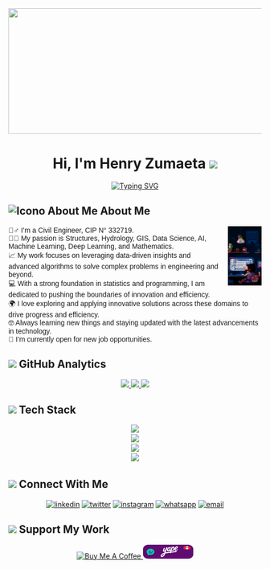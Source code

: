 <img src="https://github.com/HenryZumaeta/HenryZumaeta/assets/87044270/966c5682-f15e-4a2a-bd4c-3a79e129866e" width="1100" height="250">

<h1 align="center">Hi, I'm Henry Zumaeta <img src="https://media.giphy.com/media/hvRJCLFzcasrR4ia7z/giphy.gif" width="35"></h1>
<p align="center">
  <a href="https://git.io/typing-svg"><img src="https://readme-typing-svg.demolab.com?font=Cascadia+Code&size=30&duration=4000&pause=500&color=05C35C&center=true&vCenter=true&random=false&width=600&height=80&lines=Civil+Engineer;Data+Science+Master's+Student" alt="Typing SVG" /></a>
</p>

<!-- Título "About Me" con ícono -->
<h2>
  <img src="https://img.icons8.com/?size=100&id=F9ipR5cXjxhq&format=png&color=000000" width="3.0%" alt="Icono About Me"> About Me
</h2>

<!-- Imagen animada alineada a la derecha con margen izquierdo -->
<img align="right" src="https://raw.githubusercontent.com/HenryZumaeta/DataProgrammingRepo/refs/heads/main/db/MarioProgramando.gif" width="13.2%" style="margin-left: 15px;" alt="Mario programando">

<!-- Contenido descriptivo -->
<ul style="list-style-type: none; padding-left: 0; font-family: Arial, sans-serif;">
  <li>👷‍♂️ I’m a Civil Engineer, CIP N° 332719.</li>
  <li>👨‍💻 My passion is Structures, Hydrology, GIS, Data Science, AI, Machine Learning, Deep Learning, and Mathematics.</li>
  <li>📈 My work focuses on leveraging data-driven insights and advanced algorithms to solve complex problems in engineering and beyond.</li>
  <li>💻 With a strong foundation in statistics and programming, I am dedicated to pushing the boundaries of innovation and efficiency.</li>
  <li>🌍 I love exploring and applying innovative solutions across these domains to drive progress and efficiency.</li>
  <li>🤓 Always learning new things and staying updated with the latest advancements in technology.</li>
  <li>🌟 I’m currently open for new job opportunities.</li>
</ul>


## <img src="https://raw.githubusercontent.com/7oSkaaa/7oSkaaa/main/Images/Statistics.gif" width="2.5%"> GitHub Analytics

<p align="center">
<a href="https://github.com/HenryZumaeta">
  <img height="180em" src="https://github-readme-stats-eight-theta.vercel.app/api?username=HenryZumaeta&show_icons=true&include_all_commits=true&count_private=true&theme=tokyonight"/>
  <img height="180em" src="https://github-readme-stats-eight-theta.vercel.app/api/top-langs/?username=HenryZumaeta&layout=compact&langs_count=8&theme=tokyonight"/>
  <img height="277em" src="https://github-readme-activity-graph.vercel.app/graph?username=HenryZumaeta&bg_color=1a1b27&color=aa82d9&line=628edb&point=64bfaf&area=true&hide_border=false&include_all_commits=true&count_private=true">
</a>
</p>

## <img src="https://media2.giphy.com/media/QssGEmpkyEOhBCb7e1/giphy.gif?cid=ecf05e47a0n3gi1bfqntqmob8g9aid1oyj2wr3ds3mg700bl&rid=giphy.gif" width="2.5%"> Tech Stack

<p align="center">
  <a href="https://skillicons.dev">
    <img src="https://skillicons.dev/icons?i=py,anaconda,pytorch,tensorflow,sklearn,opencv,r,matlab&perline=8" />
    <br />
    <img src="https://skillicons.dev/icons?i=git,github,vscode,qt,windows,gcp&perline=8" />
    <br />
    <img src="https://skillicons.dev/icons?i=mysql,postgres,sqlite&perline=8" />
    <br />
    <img src="https://skillicons.dev/icons?i=autocad,latex,md,notion,obsidian&perline=8" />
  </a>
</p>

## <img src="https://media3.giphy.com/media/v1.Y2lkPTc5MGI3NjExajl4cDgyc3RvaGQyODIzejQwMHRweTQ3OWR6djJ6ZGV5bTJ3OTI1eiZlcD12MV9pbnRlcm5hbF9naWZfYnlfaWQmY3Q9Zw/SN27lDNsuR1Vqy0zMQ/giphy.webp" width="3.5%"> Connect With Me

<p align="center">
  <a href="https://www.linkedin.com/in/henryzumaeta/" target="_blank"><img align="center" src="https://img.icons8.com/?size=100&id=64154&format=png&color=000000" alt="linkedin" height="50" width="50" /></a>
  <a href="https://twitter.com/henryzumaeta" target="_blank"><img align="center" src="https://img.icons8.com/?size=100&id=64156&format=png&color=000000" alt="twitter" height="50" width="50" /></a>
  <a href="https://www.instagram.com/henryzumaeta/" target="_blank"><img align="center" src="https://img.icons8.com/?size=100&id=hFoVFpm6gl9A&format=png&color=000000" alt="instagram" height="50" width="50" /></a>
  <a href="https://wa.me/51963719768" target="_blank"><img align="center" src="https://img.icons8.com/?size=100&id=108636&format=png&color=000000" alt="whatsapp" height="50" width="50" /></a>
  <a href="mailto:henry.zumaeta.l@uni.pe" target="_blank"><img align="center" src="https://img.icons8.com/?size=100&id=6QtoKjRma1Cq&format=png&color=000000" alt="email" height="50" width="50" /></a>
</p>

## <img src="https://i.giphy.com/media/v1.Y2lkPTc5MGI3NjExd2FvdHA4bmpjNWs1MzBsbHZjaXUzMHI5bGY4NmQya2ppcnljY3dpOCZlcD12MV9pbnRlcm5hbF9naWZfYnlfaWQmY3Q9Zw/GNBCVMv6XobnMUMYJG/giphy.gif" width="3.5%"> Support My Work

<p align="center">
  <a href="https://www.buymeacoffee.com/henryzumaeta" target="_blank">
    <img src="https://cdn.buymeacoffee.com/buttons/v2/default-yellow.png" alt="Buy Me A Coffee" style="height: 28px !important; width: 100px !important;">
  </a>
  <a href="https://raw.githubusercontent.com/HenryZumaeta/DataProgrammingRepo/main/db/QR_yape.jpg" target="_blank">
    <img src="https://raw.githubusercontent.com/HenryZumaeta/DataProgrammingRepo/main/db/Yape.png" alt="Yape" style="height: 28px !important; width: 100px !important;">
  </a>
</p>
